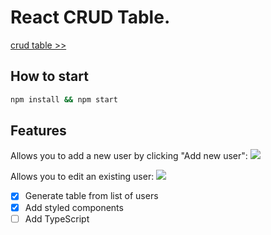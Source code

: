 # React CRUD Table.

[crud table >>](https://svdunaev.github.io/react-crud-table/)

## How to start 

```bash
npm install && npm start
```

## Features

Allows you to add a new user by clicking "Add new user":
![](https://i.imgur.com/VYMCb54.gif)

Allows you to edit an existing user:
![](https://i.imgur.com/1Ry18yi.gif)

* [x] Generate table from list of users
* [x] Add styled components
* [ ] Add TypeScript